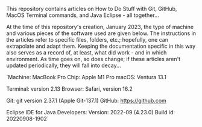 This repository contains articles on How to Do Stuff with Git, GitHub, MacOS Terminal commands, and Java Eclipse - all together...

At the time of this repository's creation, January 2023, the type of machine and various pieces of the software used are given below.
The instructions in the articles refer to specific files, folders, etc.; hopefully, one can extrapolate and adapt them.
Keeping the documentation specific in this way also serves as a record of, at least, what did work - and in which environment.
As time goes on, so does change; if these articles aren't updated periodically, they will fall into decay...

`Machine: MacBook Pro
         Chip:   Apple M1 Pro
         macOS:  Ventura 13.1

Terminal:         version  2.13
Browser:  Safari, version 16.2

Git:    git version 2.37.1 (Apple Git-137.1)
GitHub: https://github.com

Eclipse IDE for Java Developers: Version:  2022-09 (4.23.0)
                                 Build id: 20220908-1902`
